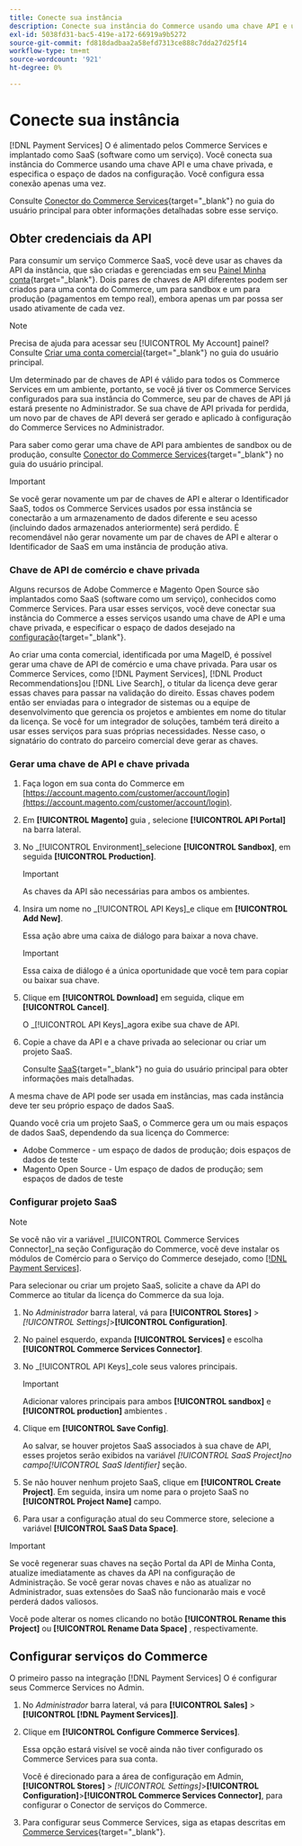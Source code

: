 ```yaml
---
title: Conecte sua instância
description: Conecte sua instância do Commerce usando uma chave API e uma chave privada, e especifique o espaço de dados na configuração.
exl-id: 5038fd31-bac5-419e-a172-66919a9b5272
source-git-commit: fd818dadbaa2a58efd7313ce888c7dda27d25f14
workflow-type: tm+mt
source-wordcount: '921'
ht-degree: 0%

---
```


# Conecte sua instância

[!DNL Payment Services] O é alimentado pelos Commerce Services e implantado como SaaS (software como um serviço). Você conecta sua instância do Commerce usando uma chave API e uma chave privada, e especifica o espaço de dados na configuração. Você configura essa conexão apenas uma vez.

Consulte [Conector do Commerce Services](https://docs.magento.com/user-guide/system/saas.html){target=&quot;_blank&quot;} no guia do usuário principal para obter informações detalhadas sobre esse serviço.

## Obter credenciais da API

Para consumir um serviço Commerce SaaS, você deve usar as chaves da API da instância, que são criadas e gerenciadas em seu [Painel Minha conta](https://account.magento.com/customer/account/login){target=&quot;_blank&quot;}. Dois pares de chaves de API diferentes podem ser criados para uma conta do Commerce, um para sandbox e um para produção (pagamentos em tempo real), embora apenas um par possa ser usado ativamente de cada vez.

>[!NOTE]
>
>Precisa de ajuda para acessar seu [!UICONTROL My Account] painel? Consulte [Criar uma conta comercial](https://docs.magento.com/user-guide/magento/magento-account-create.html){target=&quot;_blank&quot;} no guia do usuário principal.

Um determinado par de chaves de API é válido para todos os Commerce Services em um ambiente, portanto, se você já tiver os Commerce Services configurados para sua instância do Commerce, seu par de chaves de API já estará presente no Administrador. Se sua chave de API privada for perdida, um novo par de chaves de API deverá ser gerado e aplicado à configuração do Commerce Services no Administrador.

Para saber como gerar uma chave de API para ambientes de sandbox ou de produção, consulte [Conector do Commerce Services](https://docs.magento.com/user-guide/system/saas.html){target=&quot;_blank&quot;} no guia do usuário principal.

>[!IMPORTANT]
>
>Se você gerar novamente um par de chaves de API e alterar o Identificador SaaS, todos os Commerce Services usados por essa instância se conectarão a um armazenamento de dados diferente e seu acesso (incluindo dados armazenados anteriormente) será perdido. É recomendável não gerar novamente um par de chaves de API e alterar o Identificador de SaaS em uma instância de produção ativa.

### Chave de API de comércio e chave privada

Alguns recursos de Adobe Commerce e Magento Open Source são implantados como SaaS (software como um serviço), conhecidos como Commerce Services. Para usar esses serviços, você deve conectar sua instância do Commerce a esses serviços usando uma chave de API e uma chave privada, e especificar o espaço de dados desejado na [configuração](https://docs.magento.com/user-guide/configuration/services/saas.html){target=&quot;_blank&quot;}.

Ao criar uma conta comercial, identificada por uma MageID, é possível gerar uma chave de API de comércio e uma chave privada. Para usar os Commerce Services, como [!DNL Payment Services], [!DNL Product Recommendations]ou [!DNL Live Search], o titular da licença deve gerar essas chaves para passar na validação do direito. Essas chaves podem então ser enviadas para o integrador de sistemas ou a equipe de desenvolvimento que gerencia os projetos e ambientes em nome do titular da licença. Se você for um integrador de soluções, também terá direito a usar esses serviços para suas próprias necessidades. Nesse caso, o signatário do contrato do parceiro comercial deve gerar as chaves.

### Gerar uma chave de API e chave privada

1. Faça logon em sua conta do Commerce em [https://account.magento.com/customer/account/login](https://account.magento.com/customer/account/login).
1. Em **[!UICONTROL Magento]** guia , selecione **[!UICONTROL API Portal]** na barra lateral.
1. No _[!UICONTROL Environment]_selecione **[!UICONTROL Sandbox]**, em seguida **[!UICONTROL Production]**.

   >[!IMPORTANT]
   >
   >As chaves da API são necessárias para ambos os ambientes.

1. Insira um nome no _[!UICONTROL API Keys]_e clique em **[!UICONTROL Add New]**.

   Essa ação abre uma caixa de diálogo para baixar a nova chave.

   >[!IMPORTANT]
   >
   >Essa caixa de diálogo é a única oportunidade que você tem para copiar ou baixar sua chave.

1. Clique em **[!UICONTROL Download]** em seguida, clique em **[!UICONTROL Cancel]**.

   O _[!UICONTROL API Keys]_agora exibe sua chave de API.

1. Copie a chave da API e a chave privada ao selecionar ou criar um projeto SaaS.

   Consulte [SaaS](https://docs.magento.com/user-guide/system/saas.html){target=&quot;_blank&quot;} no guia do usuário principal para obter informações mais detalhadas.

A mesma chave de API pode ser usada em instâncias, mas cada instância deve ter seu próprio espaço de dados SaaS.

Quando você cria um projeto SaaS, o Commerce gera um ou mais espaços de dados SaaS, dependendo da sua licença do Commerce:

* Adobe Commerce - um espaço de dados de produção; dois espaços de dados de teste
* Magento Open Source - Um espaço de dados de produção; sem espaços de dados de teste

### Configurar projeto SaaS

>[!NOTE]
>
>Se você não vir a variável _[!UICONTROL Commerce Services Connector]_na seção Configuração do Commerce, você deve instalar os módulos de Comércio para o Serviço do Commerce desejado, como [[!DNL Payment Services]](install.md).

Para selecionar ou criar um projeto SaaS, solicite a chave da API do Commerce ao titular da licença do Commerce da sua loja.

1. No _Administrador_ barra lateral, vá para **[!UICONTROL Stores]** > _[!UICONTROL Settings]_>**[!UICONTROL Configuration]**.
1. No painel esquerdo, expanda **[!UICONTROL Services]** e escolha **[!UICONTROL Commerce Services Connector]**.
1. No _[!UICONTROL API Keys]_cole seus valores principais.

   >[!IMPORTANT]
   >
   >Adicionar valores principais para ambos **[!UICONTROL sandbox]** e **[!UICONTROL production]** ambientes .

1. Clique em **[!UICONTROL Save Config]**.

   Ao salvar, se houver projetos SaaS associados à sua chave de API, esses projetos serão exibidos na variável _[!UICONTROL SaaS Project]_no campo_[!UICONTROL SaaS Identifier]_ seção.

1. Se não houver nenhum projeto SaaS, clique em **[!UICONTROL Create Project]**. Em seguida, insira um nome para o projeto SaaS no **[!UICONTROL Project Name]** campo.
1. Para usar a configuração atual do seu Commerce store, selecione a variável **[!UICONTROL SaaS Data Space]**.

>[!IMPORTANT]
>
>Se você regenerar suas chaves na seção Portal da API de Minha Conta, atualize imediatamente as chaves da API na configuração de Administração. Se você gerar novas chaves e não as atualizar no Administrador, suas extensões do SaaS não funcionarão mais e você perderá dados valiosos.

Você pode alterar os nomes clicando no botão **[!UICONTROL Rename this Project]** ou **[!UICONTROL Rename Data Space]** , respectivamente.

## Configurar serviços do Commerce

O primeiro passo na integração [!DNL Payment Services] O é configurar seus Commerce Services no Admin.

1. No _Administrador_ barra lateral, vá para **[!UICONTROL Sales]** > **[!UICONTROL [!DNL Payment Services]]**.
1. Clique em **[!UICONTROL Configure Commerce Services]**.

   Essa opção estará visível se você ainda não tiver configurado os Commerce Services para sua conta.

   Você é direcionado para a área de configuração em Admin, **[!UICONTROL Stores]** > _[!UICONTROL Settings]_>**[!UICONTROL Configuration]**>**[!UICONTROL Commerce Services Connector]**, para configurar o Conector de serviços do Commerce.

1. Para configurar seus Commerce Services, siga as etapas descritas em [Commerce Services](https://docs.magento.com/user-guide/system/saas.html#createsaasenv){target=&quot;_blank&quot;}.
